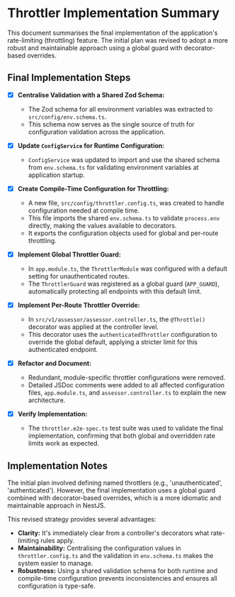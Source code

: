 # Throttler Implementation Summary

This document summarises the final implementation of the application's rate-limiting (throttling) feature. The initial plan was revised to adopt a more robust and maintainable approach using a global guard with decorator-based overrides.

## Final Implementation Steps

- [x] **Centralise Validation with a Shared Zod Schema:**
  - The Zod schema for all environment variables was extracted to `src/config/env.schema.ts`.
  - This schema now serves as the single source of truth for configuration validation across the application.

- [x] **Update `ConfigService` for Runtime Configuration:**
  - `ConfigService` was updated to import and use the shared schema from `env.schema.ts` for validating environment variables at application startup.

- [x] **Create Compile-Time Configuration for Throttling:**
  - A new file, `src/config/throttler.config.ts`, was created to handle configuration needed at compile time.
  - This file imports the shared `env.schema.ts` to validate `process.env` directly, making the values available to decorators.
  - It exports the configuration objects used for global and per-route throttling.

- [x] **Implement Global Throttler Guard:**
  - In `app.module.ts`, the `ThrottlerModule` was configured with a default setting for unauthenticated routes.
  - The `ThrottlerGuard` was registered as a global guard (`APP_GUARD`), automatically protecting all endpoints with this default limit.

- [x] **Implement Per-Route Throttler Override:**
  - In `src/v1/assessor/assessor.controller.ts`, the `@Throttle()` decorator was applied at the controller level.
  - This decorator uses the `authenticatedThrottler` configuration to override the global default, applying a stricter limit for this authenticated endpoint.

- [x] **Refactor and Document:**
  - Redundant, module-specific throttler configurations were removed.
  - Detailed JSDoc comments were added to all affected configuration files, `app.module.ts`, and `assessor.controller.ts` to explain the new architecture.

- [x] **Verify Implementation:**
  - The `throttler.e2e-spec.ts` test suite was used to validate the final implementation, confirming that both global and overridden rate limits work as expected.

## Implementation Notes

The initial plan involved defining named throttlers (e.g., 'unauthenticated', 'authenticated'). However, the final implementation uses a global guard combined with decorator-based overrides, which is a more idiomatic and maintainable approach in NestJS.

This revised strategy provides several advantages:

- **Clarity:** It's immediately clear from a controller's decorators what rate-limiting rules apply.
- **Maintainability:** Centralising the configuration values in `throttler.config.ts` and the validation in `env.schema.ts` makes the system easier to manage.
- **Robustness:** Using a shared validation schema for both runtime and compile-time configuration prevents inconsistencies and ensures all configuration is type-safe.
